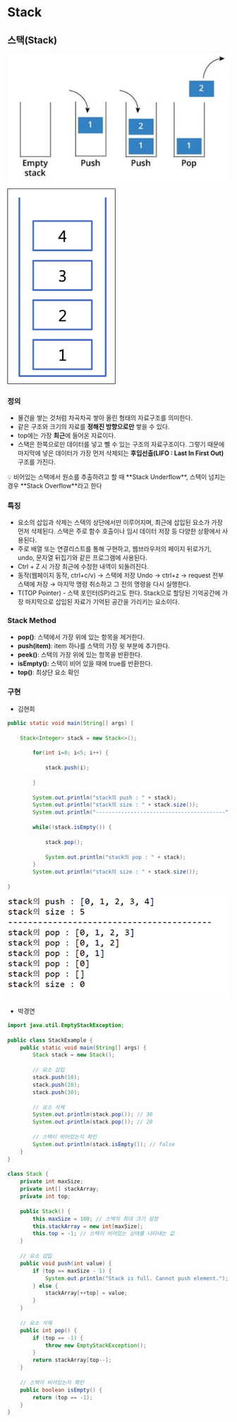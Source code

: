 # Stack

## 스택(Stack)

![Untitled](Stack/Untitled.png)

![Untitled](Stack/Untitled1.png)

### 정의

- 물건을 쌓는 것처럼 차곡차곡 쌓아 올린 형태의 자료구조를 의미한다.
- 같은 구조와 크기의 자료를 **정해진 방향으로만** 쌓을 수 있다.
- top에는 가장 **최근**에 들어온 자료이다.
- 스택은 한쪽으로만 데이터를 넣고 뺄 수 있는 구조의 자료구조이다. 그렇기 때문에 마지막에 넣은 데이터가 가장 먼저 삭제되는 **후입선출(LIFO : Last In First Out)** 구조를 가진다.

<aside>
💡 비어있는 스택에서 원소를 추출하려고 할 때 **Stack Underflow**, 스택이 넘치는 경우 **Stack Overflow**라고 한다

</aside>

### 특징

- 요소의 삽입과 삭제는 스택의 상단에서만 이루어지며, 최근에 삽입된 요소가 가장 먼저 삭제된다. 스택은 주로 함수 호출이나 임시 데이터 저장 등 다양한 상황에서 사용된다.
- 주로 배열 또는 연결리스트를 통해 구현하고, 웹브라우저의 페이지 뒤로가기, undo, 문자열 뒤집기와 같은 프로그램에 사용된다.
- Ctrl + Z 시 가장 최근에 수정한 내역이 되돌려진다.
- 동작(웹페이지 동작, ctrl+c/v) → 스택에 저장 Undo → ctrl+z  → request 전부 스택에 저장 → 마지막 명령 취소하고 그 전의 명령을 다시 실행한다.
- T(TOP Pointer) - 스택 포인터(SP)라고도 한다. Stack으로 할당된 기억공간에 가장 마지막으로 삽입된 자료가 기억된 공간을 가리키는 요소이다.

### Stack Method

- **pop()**: 스택에서 가장 위에 있는 항목을 제거한다.
- **push(item)**: item 하나를 스택의 가장 윗 부분에 추가한다.
- **peek()**: 스택의 가장 위에 있는 항목을 반환한다.
- **isEmpty():** 스택이 비어 있을 때에 true를 반환한다.
- **top()**: 최상단 요소 확인

### 구현

- 김현희

```java
public static void main(String[] args) {

	Stack<Integer> stack = new Stack<>();

		for(int i=0; i<5; i++) {

			stack.push(i);

		}

		System.out.println("stack의 push : " + stack);
		System.out.println("stack의 size : " + stack.size());
		System.out.println("-----------------------------------------");

		while(!stack.isEmpty()) {

			stack.pop();

			System.out.println("stack의 pop : " + stack);
		}
		System.out.println("stack의 size : " + stack.size());

}

```

![Untitled](Stack/Untitled2.png)

- 박경연

```java
import java.util.EmptyStackException;

public class StackExample {
    public static void main(String[] args) {
        Stack stack = new Stack();
        
        // 요소 삽입
        stack.push(10);
        stack.push(20);
        stack.push(30);
        
        // 요소 삭제
        System.out.println(stack.pop()); // 30
        System.out.println(stack.pop()); // 20
        
        // 스택이 비어있는지 확인
        System.out.println(stack.isEmpty()); // false
    }
}

class Stack {
    private int maxSize;
    private int[] stackArray;
    private int top;
    
    public Stack() {
        this.maxSize = 100; // 스택의 최대 크기 설정
        this.stackArray = new int[maxSize];
        this.top = -1; // 스택이 비어있는 상태를 나타내는 값
    }
    
    // 요소 삽입
    public void push(int value) {
        if (top == maxSize - 1) {
            System.out.println("Stack is full. Cannot push element.");
        } else {
            stackArray[++top] = value;
        }
    }
    
    // 요소 삭제
    public int pop() {
        if (top == -1) {
            throw new EmptyStackException();
        }
        return stackArray[top--];
    }
    
    // 스택이 비어있는지 확인
    public boolean isEmpty() {
        return (top == -1);
    }
}
```